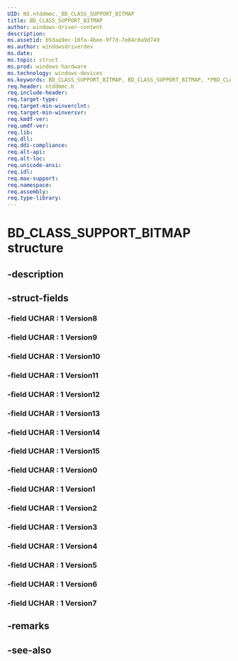 ```yaml
---
UID: NS.ntddmmc._BD_CLASS_SUPPORT_BITMAP
title: BD_CLASS_SUPPORT_BITMAP
author: windows-driver-content
description: 
ms.assetid: b5daa9ec-10fa-4bee-9f7d-7e84c0a9d749
ms.author: windowsdriverdev
ms.date: 
ms.topic: struct
ms.prod: windows-hardware
ms.technology: windows-devices
ms.keywords: BD_CLASS_SUPPORT_BITMAP, BD_CLASS_SUPPORT_BITMAP, *PBD_CLASS_SUPPORT_BITMAP
req.header: ntddmmc.h
req.include-header:
req.target-type:
req.target-min-winverclnt:
req.target-min-winversvr:
req.kmdf-ver:
req.umdf-ver:
req.lib:
req.dll:
req.ddi-compliance:
req.alt-api:
req.alt-loc:
req.unicode-ansi:
req.idl:
req.max-support:
req.namespace:
req.assembly:
req.type-library:
---
```


# BD_CLASS_SUPPORT_BITMAP structure

## -description



## -struct-fields

### -field UCHAR  : 1 Version8			
 	
### -field UCHAR  : 1 Version9			
 	
### -field UCHAR  : 1 Version10			
 	
### -field UCHAR  : 1 Version11			
 	
### -field UCHAR  : 1 Version12			
 	
### -field UCHAR  : 1 Version13			
 	
### -field UCHAR  : 1 Version14			
 	
### -field UCHAR  : 1 Version15			
 	
### -field UCHAR  : 1 Version0			
 	
### -field UCHAR  : 1 Version1			
 	
### -field UCHAR  : 1 Version2			
 	
### -field UCHAR  : 1 Version3			
 	
### -field UCHAR  : 1 Version4			
 	
### -field UCHAR  : 1 Version5			
 	
### -field UCHAR  : 1 Version6			
 	
### -field UCHAR  : 1 Version7			
 	
## -remarks

## -see-also